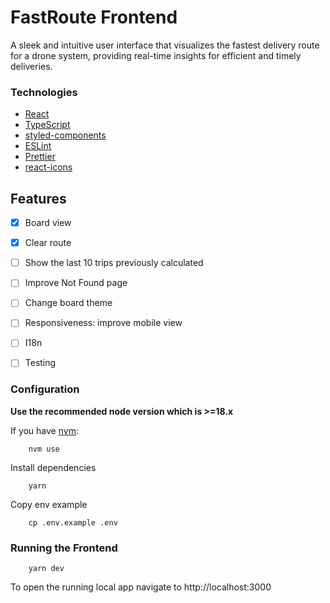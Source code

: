 # FastRoute Frontend

A sleek and intuitive user interface that visualizes the fastest delivery route for a drone system, providing real-time insights for efficient and timely deliveries.

### Technologies

- [React](https://github.com/facebook/react)
- [TypeScript](https://github.com/microsoft/TypeScript)
- [styled-components](https://github.com/styled-components/styled-components)
- [ESLint](https://github.com/eslint/eslint)
- [Prettier](https://github.com/prettier/prettier)
- [react-icons](https://react-icons.github.io/react-icons)

## Features

- [x] Board view
- [x] Clear route
- [ ] Show the last 10 trips previously calculated
- [ ] Improve Not Found page
- [ ] Change board theme
- [ ] Responsiveness: improve mobile view
- [ ] I18n
- [ ] Testing


### Configuration

**Use the recommended node version which is >=18.x**

If you have [nvm](https://github.com/nvm-sh/nvm#installing-and-updating):

```shell
    nvm use
```

Install dependencies

```shell
    yarn
```

Copy env example

```shell
    cp .env.example .env
```

### Running the Frontend

```shell
    yarn dev
```

To open the running local app navigate to http://localhost:3000